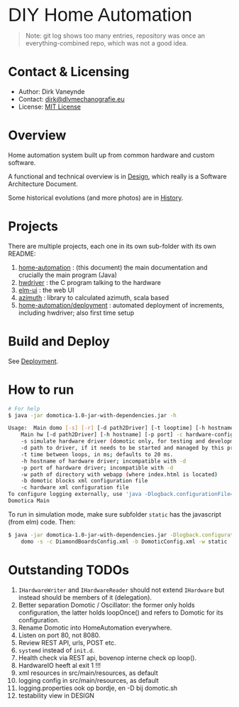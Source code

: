 <span style="font-family:Arial; font-size:3em;">DIY Home Automation</span>

> Note: git log shows too many entries, repository was once an everything-combined repo, which was not a good idea.

# Contact & Licensing
- Author: Dirk Vaneynde
- Contact: dirk@dlvmechanografie.eu
- License: [MIT License](./LICENSE.txt)

# Overview

Home automation system built up from common hardware and custom software.

A functional and technical overview is in [Design](./DESIGN.md), which really is a Software Architecture Document. 

Some historical evolutions (and more photos) are in [History](./HISTORY.md).

# Projects

There are multiple projects, each one in its own sub-folder with its own README:

1. [home-automation](./README.md) : (this document) the main documentation and crucially the main program (Java)
2. [hwdriver](../hwdriver/README.md) : the C program talking to the hardware
3. [elm-ui](../elm-ui/README.md) : the web UI
5. [azimuth](../azimuth/README.md) : library to calculated azimuth, scala based
4. [home-automation/deployment](./deployment/README.md) : automated deployment of increments, including hwdriver; also first time setup

# Build and Deploy

See [Deployment](./deployment/README.md).

# How to run

```bash
# For help
$ java -jar domotica-1.0-jar-with-dependencies.jar -h

Usage:	Main domo [-s] [-r] [-d path2Driver] [-t looptime] [-h hostname] [-p port] [-w webapproot] -b blocks-config-file -c hardware-config-file
	Main hw [-d path2Driver] [-h hostname] [-p port] -c hardware-config-file
	-s simulate hardware driver (domotic only, for testing and development)
	-d path to driver, if it needs to be started and managed by this program
	-t time between loops, in ms; defaults to 20 ms.
	-h hostname of hardware driver; incompatible with -d
	-p port of hardware driver; incompatible with -d	
    -w path of directory with webapp (where index.html is located)
	-b domotic blocks xml configuration file
	-c hardware xml configuration file
To configure logging externally, use 'java -Dlogback.configurationFile=/path/to/config.xml ...' or system env variable.
Domotica Main
```


To run in simulation mode, make sure subfolder `static` has the javascript (from elm) code. Then:

```bash
$ java -jar domotica-1.0-jar-with-dependencies.jar -Dlogback.configurationFile=src/main/resources/logback-dev.xml \
    domo -s -c DiamondBoardsConfig.xml -b DomoticConfig.xml -w static
```

# Outstanding TODOs

1. `IHardwareWriter` and `IHardwareReader` should not extend `IHardware` but instead should be members of it (delegation).
2. Better separation Domotic / Oscillator: the former only holds configuration, the latter holds loopOnce() and refers to Domotic for its configuration.
3. Rename Domotic into HomeAutomation everywhere.
4. Listen on port 80, not 8080.
5. Review REST API, urls, POST etc.
6. `systemd` instead of `init.d`.
7. Health check via REST api, bovenop interne check op loop().
8. HardwareIO heeft al exit 1 !!!
9. xml resources in src/main/resources, as default
10. logging config in src/main/resources, as default
11. logging.properties ook op bordje, en -D bij domotic.sh
12. testability view in DESIGN

